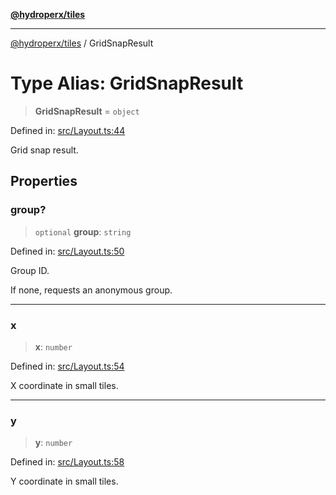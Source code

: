 [**@hydroperx/tiles**](../README.md)

***

[@hydroperx/tiles](../globals.md) / GridSnapResult

# Type Alias: GridSnapResult

> **GridSnapResult** = `object`

Defined in: [src/Layout.ts:44](https://github.com/hydroperx/tiles.js/blob/30be6d2c8ef62743bc7ae5f73140af2fd89e74b6/src/Layout.ts#L44)

Grid snap result.

## Properties

### group?

> `optional` **group**: `string`

Defined in: [src/Layout.ts:50](https://github.com/hydroperx/tiles.js/blob/30be6d2c8ef62743bc7ae5f73140af2fd89e74b6/src/Layout.ts#L50)

Group ID.

If none, requests an anonymous group.

***

### x

> **x**: `number`

Defined in: [src/Layout.ts:54](https://github.com/hydroperx/tiles.js/blob/30be6d2c8ef62743bc7ae5f73140af2fd89e74b6/src/Layout.ts#L54)

X coordinate in small tiles.

***

### y

> **y**: `number`

Defined in: [src/Layout.ts:58](https://github.com/hydroperx/tiles.js/blob/30be6d2c8ef62743bc7ae5f73140af2fd89e74b6/src/Layout.ts#L58)

Y coordinate in small tiles.

